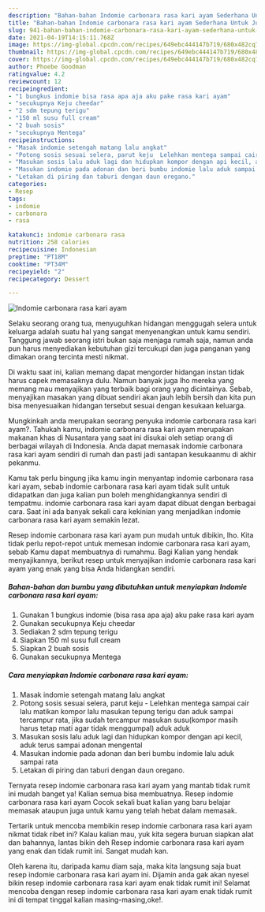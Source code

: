 ```yaml
---
description: "Bahan-bahan Indomie carbonara rasa kari ayam Sederhana Untuk Jualan"
title: "Bahan-bahan Indomie carbonara rasa kari ayam Sederhana Untuk Jualan"
slug: 941-bahan-bahan-indomie-carbonara-rasa-kari-ayam-sederhana-untuk-jualan
date: 2021-04-19T14:15:11.768Z
image: https://img-global.cpcdn.com/recipes/649ebc444147b719/680x482cq70/indomie-carbonara-rasa-kari-ayam-foto-resep-utama.jpg
thumbnail: https://img-global.cpcdn.com/recipes/649ebc444147b719/680x482cq70/indomie-carbonara-rasa-kari-ayam-foto-resep-utama.jpg
cover: https://img-global.cpcdn.com/recipes/649ebc444147b719/680x482cq70/indomie-carbonara-rasa-kari-ayam-foto-resep-utama.jpg
author: Phoebe Goodman
ratingvalue: 4.2
reviewcount: 12
recipeingredient:
- "1 bungkus indomie bisa rasa apa aja aku pake rasa kari ayam"
- "secukupnya Keju cheedar"
- "2 sdm tepung terigu"
- "150 ml susu full cream"
- "2 buah sosis"
- "secukupnya Mentega"
recipeinstructions:
- "Masak indomie setengah matang lalu angkat"
- "Potong sosis sesuai selera, parut keju  Lelehkan mentega sampai cair lalu matikan kompor lalu masukan tepung terigu dan aduk sampai tercampur rata, jika sudah tercampur masukan susu(kompor masih harus tetap mati agar tidak menggumpal) aduk aduk"
- "Masukan sosis lalu aduk lagi dan hidupkan kompor dengan api kecil, aduk terus sampai adonan mengental"
- "Masukan indomie pada adonan dan beri bumbu indomie lalu aduk sampai rata"
- "Letakan di piring dan taburi dengan daun oregano."
categories:
- Resep
tags:
- indomie
- carbonara
- rasa

katakunci: indomie carbonara rasa 
nutrition: 258 calories
recipecuisine: Indonesian
preptime: "PT18M"
cooktime: "PT34M"
recipeyield: "2"
recipecategory: Dessert

---
```



![Indomie carbonara rasa kari ayam](https://img-global.cpcdn.com/recipes/649ebc444147b719/680x482cq70/indomie-carbonara-rasa-kari-ayam-foto-resep-utama.jpg)

Selaku seorang orang tua, menyuguhkan hidangan menggugah selera untuk keluarga adalah suatu hal yang sangat menyenangkan untuk kamu sendiri. Tanggung jawab seorang istri bukan saja menjaga rumah saja, namun anda pun harus menyediakan kebutuhan gizi tercukupi dan juga panganan yang dimakan orang tercinta mesti nikmat.

Di waktu  saat ini, kalian memang dapat mengorder hidangan instan tidak harus capek memasaknya dulu. Namun banyak juga lho mereka yang memang mau menyajikan yang terbaik bagi orang yang dicintainya. Sebab, menyajikan masakan yang dibuat sendiri akan jauh lebih bersih dan kita pun bisa menyesuaikan hidangan tersebut sesuai dengan kesukaan keluarga. 



Mungkinkah anda merupakan seorang penyuka indomie carbonara rasa kari ayam?. Tahukah kamu, indomie carbonara rasa kari ayam merupakan makanan khas di Nusantara yang saat ini disukai oleh setiap orang di berbagai wilayah di Indonesia. Anda dapat memasak indomie carbonara rasa kari ayam sendiri di rumah dan pasti jadi santapan kesukaanmu di akhir pekanmu.

Kamu tak perlu bingung jika kamu ingin menyantap indomie carbonara rasa kari ayam, sebab indomie carbonara rasa kari ayam tidak sulit untuk didapatkan dan juga kalian pun boleh menghidangkannya sendiri di tempatmu. indomie carbonara rasa kari ayam dapat dibuat dengan berbagai cara. Saat ini ada banyak sekali cara kekinian yang menjadikan indomie carbonara rasa kari ayam semakin lezat.

Resep indomie carbonara rasa kari ayam pun mudah untuk dibikin, lho. Kita tidak perlu repot-repot untuk memesan indomie carbonara rasa kari ayam, sebab Kamu dapat membuatnya di rumahmu. Bagi Kalian yang hendak menyajikannya, berikut resep untuk menyajikan indomie carbonara rasa kari ayam yang enak yang bisa Anda hidangkan sendiri.

<!--inarticleads1-->

##### Bahan-bahan dan bumbu yang dibutuhkan untuk menyiapkan Indomie carbonara rasa kari ayam:

1. Gunakan 1 bungkus indomie (bisa rasa apa aja) aku pake rasa kari ayam
1. Gunakan secukupnya Keju cheedar
1. Sediakan 2 sdm tepung terigu
1. Siapkan 150 ml susu full cream
1. Siapkan 2 buah sosis
1. Gunakan secukupnya Mentega




<!--inarticleads2-->

##### Cara menyiapkan Indomie carbonara rasa kari ayam:

1. Masak indomie setengah matang lalu angkat
1. Potong sosis sesuai selera, parut keju  - Lelehkan mentega sampai cair lalu matikan kompor lalu masukan tepung terigu dan aduk sampai tercampur rata, jika sudah tercampur masukan susu(kompor masih harus tetap mati agar tidak menggumpal) aduk aduk
1. Masukan sosis lalu aduk lagi dan hidupkan kompor dengan api kecil, aduk terus sampai adonan mengental
1. Masukan indomie pada adonan dan beri bumbu indomie lalu aduk sampai rata
1. Letakan di piring dan taburi dengan daun oregano.




Ternyata resep indomie carbonara rasa kari ayam yang mantab tidak rumit ini mudah banget ya! Kalian semua bisa membuatnya. Resep indomie carbonara rasa kari ayam Cocok sekali buat kalian yang baru belajar memasak ataupun juga untuk kamu yang telah hebat dalam memasak.

Tertarik untuk mencoba membikin resep indomie carbonara rasa kari ayam nikmat tidak ribet ini? Kalau kalian mau, yuk kita segera buruan siapkan alat dan bahannya, lantas bikin deh Resep indomie carbonara rasa kari ayam yang enak dan tidak rumit ini. Sangat mudah kan. 

Oleh karena itu, daripada kamu diam saja, maka kita langsung saja buat resep indomie carbonara rasa kari ayam ini. Dijamin anda gak akan nyesel bikin resep indomie carbonara rasa kari ayam enak tidak rumit ini! Selamat mencoba dengan resep indomie carbonara rasa kari ayam enak tidak rumit ini di tempat tinggal kalian masing-masing,oke!.

